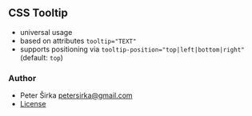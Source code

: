 ## CSS Tooltip

- universal usage
- based on attributes `tooltip="TEXT"`
- supports positioning via `tooltip-position="top|left|bottom|right"` (default: `top`)

### Author

- Peter Širka <petersirka@gmail.com>
- [License](https://www.totaljs.com/licenses/)